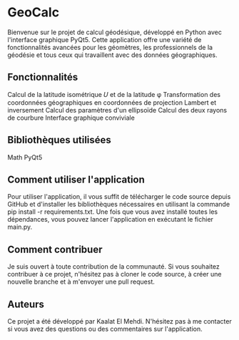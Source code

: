 # GeoCalc
Bienvenue sur le projet de calcul géodésique, développé en Python avec l'interface graphique PyQt5. Cette application offre une variété de fonctionnalités avancées pour les géomètres, les professionnels de la géodésie et tous ceux qui travaillent avec des données géographiques.

## Fonctionnalités
Calcul de la latitude isométrique 𝑈 et de la latitude φ
Transformation des coordonnées géographiques en coordonnées de projection Lambert et inversement
Calcul des paramètres d'un ellipsoïde
Calcul des deux rayons de courbure
Interface graphique conviviale
## Bibliothèques utilisées
Math
PyQt5
## Comment utiliser l'application
Pour utiliser l'application, il vous suffit de télécharger le code source depuis GitHub et d'installer les bibliothèques nécessaires en utilisant la commande pip install -r requirements.txt. Une fois que vous avez installé toutes les dépendances, vous pouvez lancer l'application en exécutant le fichier main.py.

## Comment contribuer
Je suis ouvert à toute contribution de la communauté. Si vous souhaitez contribuer à ce projet, n'hésitez pas à cloner le code source, à créer une nouvelle branche et à m'envoyer une pull request.

## Auteurs
Ce projet a été développé par Kaalat El Mehdi. N'hésitez pas à me contacter si vous avez des questions ou des commentaires sur l'application.
